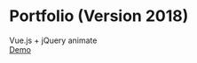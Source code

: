 # Portfolio (Version 2018)
Vue.js + jQuery animate
<br>
<a href="https://B-l-u-e-b-e-r-r-y.github.io/Portfolio/">Demo</a>
